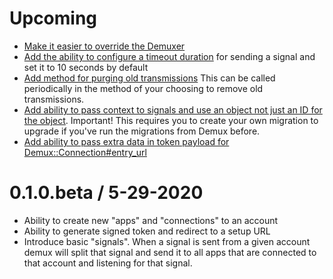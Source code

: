 # Upcoming

- [Make it easier to override the Demuxer](https://github.com/rreinhardt9/demux/pull/4/commits/970a0005125587368c837752820113a94b85292c)
- [Add the ability to configure a timeout duration](https://github.com/rreinhardt9/demux/pull/9) for sending a signal and set it to 10 seconds by default
- [Add method for purging old transmissions](https://github.com/lessonly/demux/pull/13) This can be called periodically in the method of your choosing to remove old transmissions.
- [Add ability to pass context to signals and use an object not just an ID for the object](https://github.com/lessonly/demux/pull/15). Important! This requires you to create your own migration to upgrade if you've run the migrations from Demux before.
- [Add ability to pass extra data in token payload for Demux::Connection#entry_url](https://github.com/lessonly/demux/pull/18)

# 0.1.0.beta / 5-29-2020

- Ability to create new "apps" and "connections" to an account
- Ability to generate signed token and redirect to a setup URL
- Introduce basic "signals". When a signal is sent from a given account demux will split that signal and send it to all apps that are connected to that account and listening for that signal.
